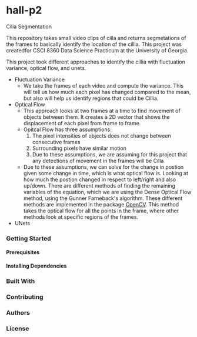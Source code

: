 # hall-p2
Cilia Segmentation

This repository takes small video clips of cilla and returns segmetations of the frames to basically identify the location of the cillia. This project was createdfor CSCI 8360 Data Science Practicum at the University of Georgia. 

This project took different approaches to identify the cillia with fluctuation variance, optical flow, and unets. 
  * Fluctuation Variance
    * We take the frames of each video and compute the variance. This will tell us how much each pixel has changed compared to the mean, but also will help us identify regions that could be Cillia. 
  * Optical Flow
    * This approach looks at two frames at a time to find movement of objects between them. It creates a 2D vector that shows the displacement of each pixel from frame to frame.
    * Opitcal Flow has three assumptions: 
      1. The pixel intensities of objects does not change between consecutive frames
      2. Surrounding pixels have similar motion
      3. Due to these assumptions, we are assuming for this project that any detections of movement in the frames will be Cilla
    * Due to these assumptions, we can solve for the change in postion given some change in time, which is what optical flow is. Looking at how much the postion changed in respect to left/right and also up/down. There are different methods of finding the remaining variables of the equation, which we are using the Dense Optical Flow method, using the Gunner Farneback's algorithm. These different methods are implemented in the package [OpenCV](https://opencv.org/). This method takes the optical flow for all the points in the frame, where other methods look at specific regions of the frames. 
  * UNets
### Getting Started

#### Prerequisites

#### Installing Dependencies

### Built With


### Contributing

### Authors

### License
